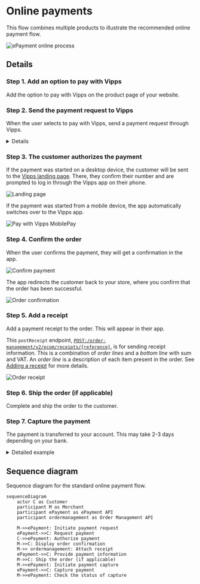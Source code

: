 <!-- START_METADATA
---
title: Vipps MobilePay online payments flow
sidebar_label: Online payments
sidebar_position: 10
description: Using Vipps MobilePay in an online setting
hide_table_of_contents: true
pagination_next: null
pagination_prev: null
---
import AUTHORIZEPAYMENT from '../_common/_customer_authorizes_epayment.md'
import FULLCAPTURE from '../_common/_full_capture.md'
END_METADATA -->

# Online payments

This flow combines multiple products to illustrate the recommended online payment flow.

![ePayment online process](images/ePayment_online.png)

## Details

### Step 1. Add an option to pay with Vipps

Add the option to pay with Vipps on the product page of your website.

### Step 2. Send the payment request to Vipps

When the user selects to pay with Vipps, send a payment request through Vipps.

<details>
<summary>Details</summary>
<div>

Your system can send the payment request by using the
[`createPayment`](https://developer.vippsmobilepay.com/api/epayment#tag/CreatePayments/operation/createPayment)
endpoint.

Here is an example of the parameters for this HTTP POST:

With body:

```json
{
  "amount": {
    "value": 49900,
    "currency": "NOK"
  },
  "paymentMethod": {
    "type": "WALLET"
  },
  "customer": {
    "phoneNumber": 4796574209
  },
  "reference": 2486791679658155992,
  "userFlow": "WEB_REDIRECT",
  "returnUrl": "http://example.com/redirect?reference=2486791679658155992",
  "paymentDescription": "Purchase of socks"
}
```

Set `userFlow` to `WEB_REDIRECT`, so the customer's browser will either do an automatic app-switch or open the landing page to confirm the mobile number.
</div>
</details>

### Step 3. The customer authorizes the payment

If the payment was started on a desktop device, the customer will be sent to the
[Vipps landing page](https://developer.vippsmobilepay.com/docs/vipps-developers/common-topics/vipps-landing-page/).
There, they confirm their number and are prompted to log in through the Vipps app on their phone.

![Landing page](images/vipps-ecom-step2.svg)

If the payment was started from a mobile device, the app automatically switches over to the Vipps app.

![Pay with Vipps MobilePay](images/vipps-ecom-step1-2.png)

<AUTHORIZEPAYMENT />

### Step 4. Confirm the order

When the user confirms the payment, they will get a confirmation in the app.

![Confirm payment](images/vipps-ecom-confirm2.png)

The app redirects the customer back to your store, where you confirm that the order has been successful.

![Order confirmation](images/vipps-ecom-step4-2.png)

### Step 5. Add a receipt

Add a payment receipt to the order. This will appear in their app.

This `postReceipt` endpoint,
[`POST:/order-management/v2/ecom/receipts/{reference}`](https://developer.vippsmobilepay.com/api/order-management/#operation/postReceiptV2),
is for sending receipt information.
This is a combination of *order lines* and a *bottom line* with sum and VAT.
An *order line* is a description of each item present in the order.
See
[Adding a receipt](https://developer.vippsmobilepay.com/docs/APIs/order-management-api/vipps-order-management-api/#adding-a-receipt)
for more details.

![Order receipt](images/order-receipt.png)

### Step 6. Ship the order (if applicable)

Complete and ship the order to the customer.

### Step 7. Capture the payment

<FULLCAPTURE />


The payment is transferred to your account. This may take 2-3 days depending on your bank.

<details>
<summary>Detailed example</summary>
<div>
Here is an example HTTP POST:

[`POST:/epayment/v1/payments/{reference}/capture`](https://developer.vippsmobilepay.com/api/epayment/#tag/AdjustPayments/operation/capturePayment)

With body:

```json
{
  "modificationAmount": {
    "value": 49900,
    "currency": "NOK"
  }
}
```
</div>
</details>


## Sequence diagram

Sequence diagram for the standard online payment flow.

``` mermaid
sequenceDiagram
    actor C as Customer
    participant M as Merchant
    participant ePayment as ePayment API
    participant ordermanagement as Order Management API

    M->>ePayment: Initiate payment request
    ePayment->>C: Request payment
    C->>ePayment: Authorize payment
    M->>C: Display order confirmation
    M->> ordermanagement: Attach receipt
    ePayment->>C: Provide payment information
    M->>C: Ship the order (if applicable)
    M->>ePayment: Initiate payment capture
    ePayment->>C: Capture payment
    M->>ePayment: Check the status of capture
```
